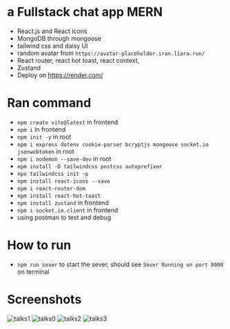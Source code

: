 # a Fullstack chat app MERN
- React.js and React icons
- MongoDB through mongoose
- tailwind css and daisy UI
- random avatar from `https://avatar-placeholder.iran.liara.run/`
- React router, react hot toast, react context, 
- Zustand
- Deploy on https://render.com/
# Ran command
- `npm create vite@latest` in frontend
- `npm i` in frontend
- `npm init -y` in root
- `npm i express dotenv cookie-parser bcryptjs mongoose socket.io jsonwebtoken` in root
- `npm i nodemon --save-dev` in root
- `npm install -D tailwindcss postcss autoprefixer`
- `npx tailwindcss init -p`
- `npm install react-icons --save`
- `npm i react-router-dom`
- `npm install react-hot-toast`
- `npm install zustand` in frontend
- `npm i socket.io.client` in frontend
- using postman to test and debug
# How to run
- `npm run sever` to start the sever, should see `Sever Running on port 8000` on terminal
# Screenshots
![talks1](https://github.com/user-attachments/assets/9c4e1490-9792-4bad-a0cf-1a40812f092e)
![talks0](https://github.com/user-attachments/assets/b67af136-9253-4f5b-9ef1-a3112db47352)
![talks2](https://github.com/user-attachments/assets/510f0dbb-0703-4731-b884-56f67c7b1f48)
![talks3](https://github.com/user-attachments/assets/e9fe5999-b04e-4325-b4ac-798b9b55c824)


